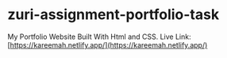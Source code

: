 # zuri-assignment-portfolio-task
My Portfolio Website Built With Html and CSS. 
Live Link: [https://kareemah.netlify.app/](https://kareemah.netlify.app/)
